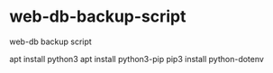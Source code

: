 # web-db-backup-script
web-db backup script

apt install python3 
apt install python3-pip
pip3 install python-dotenv


